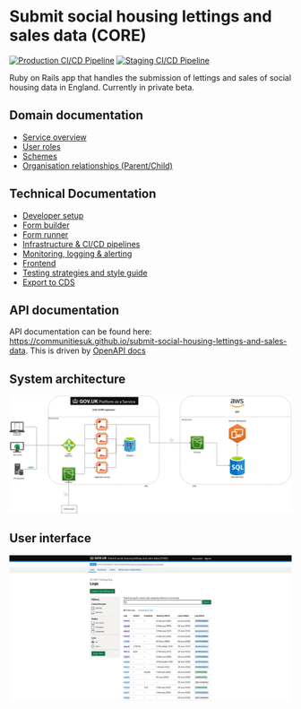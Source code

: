 # Submit social housing lettings and sales data (CORE)

[![Production CI/CD Pipeline](https://github.com/communitiesuk/submit-social-housing-lettings-and-sales-data/actions/workflows/production_pipeline.yml/badge.svg)](https://github.com/communitiesuk/submit-social-housing-lettings-and-sales-data/actions/workflows/production_pipeline.yml)
[![Staging CI/CD Pipeline](https://github.com/communitiesuk/submit-social-housing-lettings-and-sales-data/actions/workflows/staging_pipeline.yml/badge.svg)](https://github.com/communitiesuk/submit-social-housing-lettings-and-sales-data/actions/workflows/staging_pipeline.yml)

Ruby on Rails app that handles the submission of lettings and sales of social housing data in England. Currently in private beta.

## Domain documentation

- [Service overview](docs/service_overview.md)
- [User roles](docs/user_roles.md)
- [Schemes](docs/schemes.md)
- [Organisation relationships (Parent/Child)](docs/organisation_relationships.md)

## Technical Documentation

- [Developer setup](docs/developer_setup.md)
- [Form builder](docs/form_builder.md)
- [Form runner](docs/form_runner.md)
- [Infrastructure & CI/CD pipelines](docs/infrastructure.md)
- [Monitoring, logging & alerting](docs/monitoring.md)
- [Frontend](docs/frontend.md)
- [Testing strategies and style guide](docs/testing.md)
- [Export to CDS](docs/exports)

## API documentation

API documentation can be found here: <https://communitiesuk.github.io/submit-social-housing-lettings-and-sales-data>. This is driven by [OpenAPI docs](docs/api/DLUHC-CORE-Data.v1.json)

## System architecture

![View of system architecture](docs/images/architecture.png)

## User interface

![View of the logs list](docs/images/logs_list.png)

